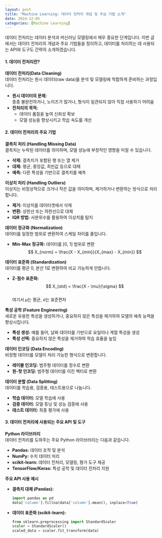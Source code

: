 ```yaml
---
layout: post
title: "Machine Learning: 데이터 전처리 개념 및 주요 기법 소개"
date: 2024-12-05
categories: [Machine Learning] 
---
```


데이터 전처리는 데이터 분석과 머신러닝 모델링에서 매우 중요한 단계입니다. 이번 글에서는 데이터 전처리의 개념과 주요 기법들을 정리하고, 데이터를 처리하는 데 사용되는 API와 도구도 간략히 소개하겠습니다.


#### 1. 데이터 전처리란?

**데이터 전처리(Data Cleaning)**  
데이터 전처리는 원시 데이터(raw data)를 분석 및 모델링에 적합하게 준비하는 과정입니다.  
- **원시 데이터의 문제:**  
  종종 불완전하거나, 노이즈가 많거나, 형식이 일관되지 않아 직접 사용하기 어려움  
- **전처리의 목적:**  
  - 데이터 품질을 높여 신뢰성 확보  
  - 모델 성능을 향상시키고 학습 속도를 개선  


#### 2. 데이터 전처리의 주요 기법

**결측치 처리 (Handling Missing Data)**  
결측치는 누락된 데이터를 의미하며, 모델 성능에 부정적인 영향을 미칠 수 있습니다.  
- **삭제:** 결측치가 포함된 행 또는 열 제거  
- **대체:** 평균, 중앙값, 최빈값 등으로 대체  
- **예측:** 다른 특성을 기반으로 결측치를 예측  

**이상치 처리 (Handling Outliers)**  
이상치는 비정상적으로 크거나 작은 값을 의미하며, 제거하거나 변환하는 방식으로 처리합니다.  
- **제거:** 이상치를 데이터셋에서 삭제  
- **변환:** 상한선 또는 하한선으로 대체  
- **IQR 방법:** 사분위수를 활용하여 이상치를 탐지  

**데이터 정규화 (Normalization)**  
데이터를 일정한 범위로 변환하여 스케일 차이를 줄입니다.  
- **Min-Max 정규화:** 데이터를 [0, 1] 범위로 변환  
  $$ X_{norm} = \frac{X - X_{min}}{X_{max} - X_{min}} $$  

**데이터 표준화 (Standardization)**  
데이터를 평균 0, 분산 1로 변환하여 비교 가능하게 만듭니다.  
- **Z-점수 표준화:**  
  $$ X_{std} = \frac{X - \mu}{\sigma} $$  
  여기서 $\mu$는 평균, $\sigma$는 표준편차  

**특성 공학 (Feature Engineering)**  
새로운 유용한 특성을 생성하거나, 중요하지 않은 특성을 제거하여 모델의 예측 능력을 향상시킵니다.  
- **특성 생성:** 예를 들어, 날짜 데이터를 기반으로 요일이나 계절 특성을 생성  
- **특성 선택:** 중요하지 않은 특성을 제거하여 학습 효율을 높임  

**데이터 인코딩 (Data Encoding)**  
비정형 데이터를 모델이 처리 가능한 형식으로 변환합니다.  
- **레이블 인코딩:** 범주형 데이터를 정수로 변환  
- **원-핫 인코딩:** 범주형 데이터를 이진 벡터로 변환  

**데이터 분할 (Data Splitting)**  
데이터를 학습용, 검증용, 테스트용으로 나눕니다.  
- **학습 데이터:** 모델 학습에 사용  
- **검증 데이터:** 모델 튜닝 및 성능 검증에 사용  
- **테스트 데이터:** 최종 평가에 사용  


#### 3. 데이터 전처리에 사용되는 주요 API 및 도구

**Python 라이브러리**  
데이터 전처리를 도와주는 주요 Python 라이브러리는 다음과 같습니다.  
- **Pandas:** 데이터 조작 및 분석  
- **NumPy:** 수치 데이터 처리  
- **scikit-learn:** 데이터 전처리, 모델링, 평가 도구 제공  
- **TensorFlow/Keras:** 특성 공학 및 데이터 전처리 지원  

**주요 API 사용 예시**
- **결측치 대체 (Pandas):**  
  ```python
  import pandas as pd
  data['column'].fillna(data['column'].mean(), inplace=True)
  ```
- **데이터 표준화 (scikit-learn):**  
  ```python
  from sklearn.preprocessing import StandardScaler
  scaler = StandardScaler()
  scaled_data = scaler.fit_transform(data)
  ```
